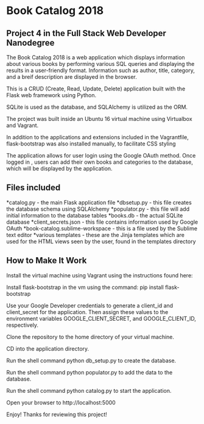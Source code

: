 # Book Catalog 2018 #
## Project 4 in the Full Stack Web Developer Nanodegree ##

The Book Catalog 2018 is a web application which displays information about various books by performing various SQL queries and displaying the results in a user-friendly format. Information such as author, title, category, and a breif description are displayed in the browser.

This is a CRUD (Create, Read, Update, Delete) application built with the Flask web framework using Python.

SQLite is used as the database, and SQLAlchemy is utilized as the ORM.

The project was built inside an Ubuntu 16 virtual machine using Virtualbox and Vagrant.

In addition to the applications and extensions included in the Vagrantfile, flask-bootstrap was also installed manually, to facilitate CSS styling

The application allows for user login using the Google OAuth method. Once logged in , users can add their own books and categories to the database, which will be displayed by the application.

## Files included ##

*catalog.py - the main Flask application file
*dbsetup.py - this file creates the database schema using SQLAlchemy
*populator.py - this file will add initial information to the database tables
*books.db - the actual SQLite database
*client_secrets.json - this file contains information used by Google OAuth
*book-catalog.sublime-workspace - this is a file used by the Sublime text editor
*various templates - these are the Jinja templates which are used for the HTML views seen by the user, found in the templates directory

## How to Make It Work ##

Install the virtual machine using Vagrant using the instructions found here:

Install flask-bootstrap in the vm using the command: pip install flask-bootstrap

Use your Google Developer credentials to generate a client_id and client_secret for the application. Then assign these values to the environment variables GOOGLE_CLIENT_SECRET, and GOOGLE_CLIENT_ID, respectively.

Clone the repository to the home directory of your virtual machine.

CD into the application directory.

Run the shell command python db_setup.py to create the database.

Run the shell command python populator.py to add the data to the database.

Run the shell command python catalog.py to start the application.

Open your browser to http://localhost:5000

Enjoy! Thanks for reviewing this project!

 

